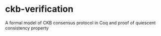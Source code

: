 # ckb-verification
 A formal model of CKB consensus protocol in Coq and proof of quiescent consistency property
